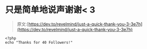 # 只是简单地说声谢谢< 3

> 原文:[https://dev.to/revelmind/just-a-quick-thank-you-3-3e7h](https://dev.to/revelmind/just-a-quick-thank-you-3-3e7h)

```
<?php
echo "Thanks for 40 Followers!" 
```